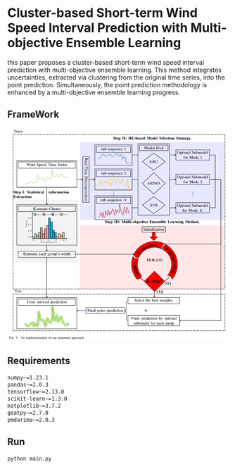 # Cluster-based Short-term Wind Speed Interval Prediction with Multi-objective Ensemble Learning

this paper proposes a cluster-based short-term wind speed interval prediction with multi-objective ensemble learning. This method integrates uncertainties, extracted via clustering from the original time series, into the point prediction. Simultaneously, the point prediction methodology is enhanced by a multi-objective ensemble learning progress.

## FrameWork

<img src=".\images\img.png" style="zoom: 80%;" />



## Requirements

```
numpy~=1.23.1
pandas~=2.0.3
tensorflow~=2.13.0
scikit-learn~=1.3.0
matplotlib~=3.7.2
geatpy~=2.7.0
pmdarima~=2.0.3
```

## Run

```
python main.py
```

